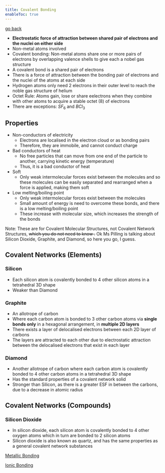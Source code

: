 ```yaml
---
title: Covalent Bonding
enableToc: true
---
```


[go back](archive/11Subjects/11Chemistry.md)

- **Electrostatic force of attraction between shared pair of electrons and the nuclei on either side**
- Non-metal atoms involved
- Covalent bonding: Non-metal atoms share one or more pairs of electrons by overlapping valence shells to give each a nobel gas structure
- A covalent bond is a shared pair of electrons
- There is a force of attraction between the bonding pair of electrons and the nuclei of the atoms at each side
- Hydrogen atoms only need 2 electrons in their outer level to reach the noble gas structure of helium
- Octet Rule: Atoms gain, lose or share eelectrons when they combine with other atoms to acquire a stable octet (8) of electrons
- There are exceptions: $SF_6$ and $BCl_3$ 

## Properties
- Non-conductors of electricity
	- Electrons are localised in the electron cloud or as bonding pairs
	- Therefore, they are immobile, and cannot conduct charge
- Bad conductors of heat
	- No free particles that can move from one end of the particle to another, carrying kinetic energy (temperature)
	- Thus, it is a bad conductor of heat
- Soft
	- Only weak intermolecular forces exist between the molecules and so these molecules can be easily separated and rearranged when a force is applied, making them soft
- Low melting/boiling point
	- Only weak intermolecular forces exist between the molecules
	- Small amount of energy is need to overcome these bonds, and there is a low melting/boiling point
	- These increase with molecular size, which increases the strength of the bonds

Note: These are for Covalent Molecular Structures, not Covalent Network Structures, ~~which you do not need to know .~~
Ok Ms Pilling is talking about Silicon Dioxide, Graphite, and Diamond, so here you go, I guess.

## Covalent Networks (Elements)

### Silicon
- Each silicon atom is covalently bonded to 4 other silicon atoms in a tetrahedral 3D shape
- Weaker than Diamond

### Graphite
- An allotrope of carbon
- Where each carbon atom is bonded to 3 other carbon atoms via **single bonds only** in a hexagonal arrangement, in **multiple 2D layers**
- There exists a layer of delocalised electrons between each 2D layer of carbons
- The layers are attracted to each other due to electrostatic attraction between the delocalised electrons that exist in each layer

### Diamond
- Another allotrope of carbon where each carbon atom is covalently bonded to 4 other carbon atoms in a tetrahedral 3D shape
- Has the standard properties of a covalent network solid
- Stronger than Silicon, as there is a greater ESF in between the carbons, due to a decrease in atomic radius

## Covalent Networks (Compounds)

### Silicon Dioxide
- In silicon dioxide, each silicon atom is covalently bonded to 4 other oxygen atoms which in turn are bonded to 2 silicon atoms
- Silicon dioxide is also known as quartz, and has the same properties as a general covalent network substances


[Metallic Bonding](archive/11Chemistry/metal.md)

[Ionic Bonding](archive/11Chemistry/ionic.md)
